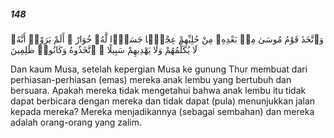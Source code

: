 ##### 148

<span class="ayah">وَٱتَّخَذَ قَوْمُ مُوسَىٰ مِنۢ بَعْدِهِۦ مِنْ حُلِيِّهِمْ عِجْلًۭا جَسَدًۭا لَّهُۥ خُوَارٌ ۚ أَلَمْ يَرَوْا۟ أَنَّهُۥ لَا يُكَلِّمُهُمْ وَلَا يَهْدِيهِمْ سَبِيلًا ۘ ٱتَّخَذُوهُ وَكَانُوا۟ ظَٰلِمِينَ</span>

<span class="ayah_translation">Dan kaum Musa, setelah kepergian Musa ke gunung Thur membuat dari perhiasan-perhiasan (emas) mereka anak lembu yang bertubuh dan bersuara. Apakah mereka tidak mengetahui bahwa anak lembu itu tidak dapat berbicara dengan mereka dan tidak dapat (pula) menunjukkan jalan kepada mereka? Mereka menjadikannya (sebagai sembahan) dan mereka adalah orang-orang yang zalim.</span>
